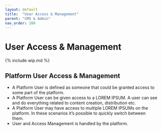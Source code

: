 ```yaml
---
layout: default
title:  "User Access & Management"
parent: "CMS & Admin"
nav_order: 200
---
```


# User Access & Management

{% include wip.md %}

## Platform User Access & Management

* A Platform User is defined as someone that could be granted access to some part of the platform.
* A Platform User can be given access to a LOREM IPSUM. A user can see and do everything related to content creation, distribution etc. 
* A Platform User may have access to multiple LOREM IPSUMs on the platform. In these scenarios it’s possible to quickly switch between them. 
* User and Access Management is handled by the platform.
